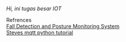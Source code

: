 *Hi, ini tugas besar IOT*

Refrences <br>
[Fall Detection and Posture Monitoring System](https://web.wpi.edu/Pubs/E-project/Available/E-project-022819-104135/unrestricted/Fall_Detection_and_Posture_Monitoring_System.pdf) <br>
[Steves mqtt python tutorial](http://www.steves-internet-guide.com/into-mqtt-python-client/)